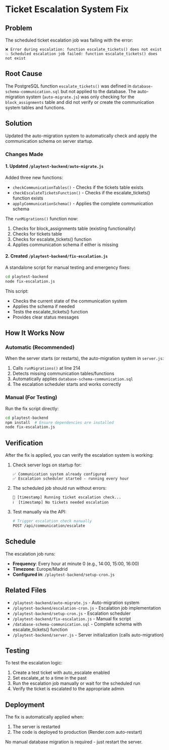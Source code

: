 # Ticket Escalation System Fix

## Problem
The scheduled ticket escalation job was failing with the error:
```
❌ Error during escalation: function escalate_tickets() does not exist
💥 Scheduled escalation job failed: function escalate_tickets() does not exist
```

## Root Cause
The PostgreSQL function `escalate_tickets()` was defined in `database-schema-communication.sql` but not applied to the database. The auto-migration system (`auto-migrate.js`) was only checking for the `block_assignments` table and did not verify or create the communication system tables and functions.

## Solution
Updated the auto-migration system to automatically check and apply the communication schema on server startup.

### Changes Made

#### 1. Updated `/playtest-backend/auto-migrate.js`
Added three new functions:
- `checkCommunicationTables()` - Checks if the tickets table exists
- `checkEscalateTicketsFunction()` - Checks if the escalate_tickets() function exists
- `applyCommunicationSchema()` - Applies the complete communication schema

The `runMigrations()` function now:
1. Checks for block_assignments table (existing functionality)
2. Checks for tickets table
3. Checks for escalate_tickets() function
4. Applies communication schema if either is missing

#### 2. Created `/playtest-backend/fix-escalation.js`
A standalone script for manual testing and emergency fixes:
```bash
cd playtest-backend
node fix-escalation.js
```

This script:
- Checks the current state of the communication system
- Applies the schema if needed
- Tests the escalate_tickets() function
- Provides clear status messages

## How It Works Now

### Automatic (Recommended)
When the server starts (or restarts), the auto-migration system in `server.js`:
1. Calls `runMigrations()` at line 214
2. Detects missing communication tables/functions
3. Automatically applies `database-schema-communication.sql`
4. The escalation scheduler starts and works correctly

### Manual (For Testing)
Run the fix script directly:
```bash
cd playtest-backend
npm install  # Ensure dependencies are installed
node fix-escalation.js
```

## Verification
After the fix is applied, you can verify the escalation system is working:

1. Check server logs on startup for:
   ```
   ✅ Communication system already configured
   ✅ Escalation scheduler started - running every hour
   ```

2. The scheduled job should run without errors:
   ```
   🔄 [timestamp] Running ticket escalation check...
   ℹ️  [timestamp] No tickets needed escalation
   ```

3. Test manually via the API:
   ```bash
   # Trigger escalation check manually
   POST /api/communication/escalate
   ```

## Schedule
The escalation job runs:
- **Frequency**: Every hour at minute 0 (e.g., 14:00, 15:00, 16:00)
- **Timezone**: Europe/Madrid
- **Configured in**: `/playtest-backend/setup-cron.js`

## Related Files
- `/playtest-backend/auto-migrate.js` - Auto-migration system
- `/playtest-backend/escalation-cron.js` - Escalation job implementation
- `/playtest-backend/setup-cron.js` - Escalation scheduler
- `/playtest-backend/fix-escalation.js` - Manual fix script
- `/database-schema-communication.sql` - Complete schema with escalate_tickets() function
- `/playtest-backend/server.js` - Server initialization (calls auto-migration)

## Testing
To test the escalation logic:

1. Create a test ticket with auto_escalate enabled
2. Set escalate_at to a time in the past
3. Run the escalation job manually or wait for the scheduled run
4. Verify the ticket is escalated to the appropriate admin

## Deployment
The fix is automatically applied when:
1. The server is restarted
2. The code is deployed to production (Render.com auto-restart)

No manual database migration is required - just restart the server.

